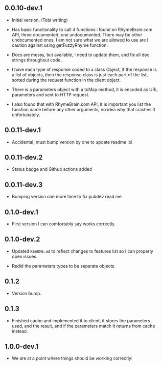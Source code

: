 ## 0.0.10-dev.1

- Initial version. (Tobi writing)

- Has basic functionality to call 4 functions i found on RhymeBrain.com API, three documented, one undocumented. There may be other undocumented ones, I am not sure what we are allowed to use are I caution against using getFuzzyRhyme function.

- Docs are messy, but available, I need to update them, and fix all doc strings throughout code.

- I have each type of response coded to a class Object, if the response is a list of objects, then the response class is just each part of the list, sorted during the request function in the client object.

- There is a parameters object with a toMap method, it is encoded as URL parameters and sent to HTTP request.

- I also found that with RhymeBrain.com API, it is important you list the function name before any other arguments, no idea why that crashes it unfortunately.

## 0.0.11-dev.1

- Accidental, must bump version by one to update readme lol.

## 0.0.11-dev.2

- Status badge and Github actions added

## 0.0.11-dev.3

- Bumping version one more time to fix pubdev read me


## 0.1.0-dev.1

- First version I can comfortably say works correctly.

## 0.1.0-dev.2

- Updated `README.md` to reflect changes to features list so I can properly open issues.

- Redid the parameters types to be separate objects.

## 0.1.2

- Version bump.

## 0.1.3

- Finished cache and implemented it to client, it stores the parameters used, and the result, and if the parameters match it returns from cache instead.

## 1.0.0-dev.1

- We are at a point where things should be working correctly!